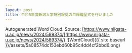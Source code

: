 ```yaml
---
layout: post
title: 令和5年度新潟大学特別報奨の目録贈呈式を行いました
---
```

Autogenerated Word Cloud.
Source\: [https://www.niigata-u.ac.jp/news/2024/589374/](https://www.niigata-u.ac.jp/news/2024/589374/)
![WordCloud]({{ site.baseurl }}/assets/5a08574dc153ebd60b95c4dd4cf2bbd6.png)